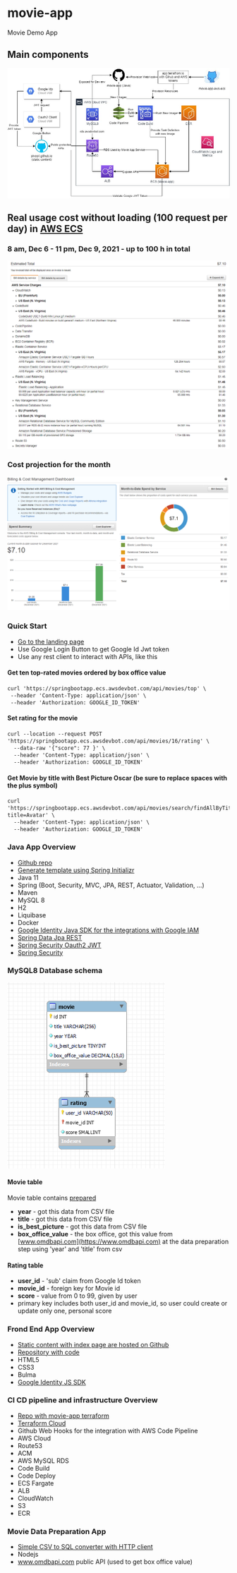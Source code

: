 # movie-app
Movie Demo App

## Main components

![movie-app](movie-app.jpg)


## Real usage cost without loading (100 request per day) in [AWS ECS](https://github.com/Pivopil/movie-app-aws-ecs)

### 8 am, Dec 6 - 11 pm, Dec 9, 2021 - up to 100 h in total


![img_1.png](img_1.png)

### Cost projection for the month

![img_2.png](img_2.png)

### Quick Start
- [Go to the landing page](https://pivopil.github.io/)
- Use Google Login Button to get Google Id Jwt token
- Use any rest client to interact with APIs, like this

#### Get ten top-rated movies ordered by box office value
```shell
curl 'https://springbootapp.ecs.awsdevbot.com/api/movies/top' \
 --header 'Content-Type: application/json' \
 --header 'Authorization: GOOGLE_ID_TOKEN'
```

#### Set rating for the movie
```shell
curl --location --request POST 'https://springbootapp.ecs.awsdevbot.com/api/movies/16/rating' \
  --data-raw '{"score": 77 }' \
  --header 'Content-Type: application/json' \
  --header 'Authorization: GOOGLE_ID_TOKEN'
```

#### Get Movie by title with Best Picture Oscar (be sure to replace spaces with the plus symbol)
```shell
curl 'https://springbootapp.ecs.awsdevbot.com/api/movies/search/findAllByTitle?title=Avatar' \
  --header 'Content-Type: application/json' \
  --header 'Authorization: GOOGLE_ID_TOKEN'
```

### Java App Overview
- [Github repo](https://github.com/Pivopil/movie-app)
- [Generate template using Spring Initializr](https://start.spring.io/)
- Java 11
- Spring (Boot, Security, MVC, JPA, REST, Actuator, Validation, ...)
- Maven
- MySQL 8
- H2
- Liquibase
- Docker
- [Google Identity Java SDK for the integrations with Google IAM](https://developers.google.com/identity/sign-in/web/backend-auth)
- [Spring Data Jpa REST](https://spring.io/guides/gs/accessing-data-rest/)
- [Spring Security Oauth2 JWT](https://waynestalk.com/en/spring-security-google-signin-jwt-jpa-explained-en/)
- [Spring Security](https://www.javadevjournal.com/spring/securing-a-restful-web-service-with-spring-security/)

### MySQL8 Database schema

![db.png](db.png)

#### Movie table

Movie table contains [prepared](https://github.com/Pivopil/movie-app/tree/main/data_loader)
- **year** - got this data from CSV file
- **title** - got this data from CSV file
- **is_best_picture** - got this data from CSV file
- **box_office_value** - the box office, got this value from [www.omdbapi.com](https://www.omdbapi.com) at the data preparation step using 'year' and 'title' from csv

#### Rating table

- **user_id** - 'sub' claim from Google Id token 
- **movie_id** - foreign key for Movie id
- **score** - value from 0 to 99, given by user
- primary key includes both user_id and movie_id, so user could create or update only one, personal score

### Frond End App Overview
- [Static content with index page are hosted on Github](https://pivopil.github.io/)
- [Repository with code](https://github.com/Pivopil/pivopil.github.io)
- HTML5
- CSS3
- Bulma
- [Google Identity JS SDK](https://developers.google.com/identity/gsi/web/guides/display-button#javascript)

### CI CD pipeline and infrastructure Overview
- [Repo with movie-app terraform](https://github.com/Pivopil/movie-app-aws-ecs)
- [Terraform Cloud](https://app.terraform.io/)
- Github Web Hooks for the integration with AWS Code Pipeline
- AWS Cloud
- Route53
- ACM
- AWS MySQL RDS
- Code Build
- Code Deploy
- ECS Fargate
- ALB
- CloudWatch
- S3
- ECR

### Movie Data Preparation App
- [Simple CSV to SQL converter with HTTP client](https://github.com/Pivopil/movie-app/tree/main/data_loader)
- Nodejs
- www.omdbapi.com public API (used to get box office value)